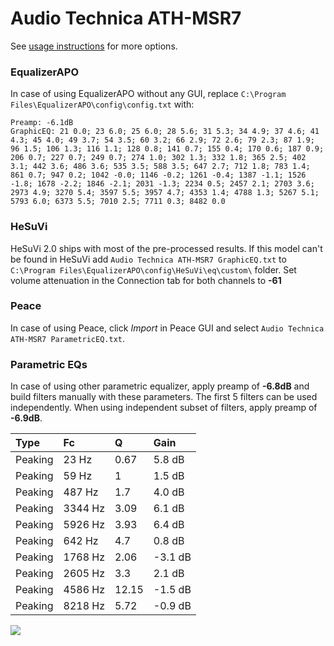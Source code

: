 # Audio Technica ATH-MSR7
See [usage instructions](https://github.com/jaakkopasanen/AutoEq#usage) for more options.

### EqualizerAPO
In case of using EqualizerAPO without any GUI, replace `C:\Program Files\EqualizerAPO\config\config.txt`
with:
```
Preamp: -6.1dB
GraphicEQ: 21 0.0; 23 6.0; 25 6.0; 28 5.6; 31 5.3; 34 4.9; 37 4.6; 41 4.3; 45 4.0; 49 3.7; 54 3.5; 60 3.2; 66 2.9; 72 2.6; 79 2.3; 87 1.9; 96 1.5; 106 1.3; 116 1.1; 128 0.8; 141 0.7; 155 0.4; 170 0.6; 187 0.9; 206 0.7; 227 0.7; 249 0.7; 274 1.0; 302 1.3; 332 1.8; 365 2.5; 402 3.1; 442 3.6; 486 3.6; 535 3.5; 588 3.5; 647 2.7; 712 1.8; 783 1.4; 861 0.7; 947 0.2; 1042 -0.0; 1146 -0.2; 1261 -0.4; 1387 -1.1; 1526 -1.8; 1678 -2.2; 1846 -2.1; 2031 -1.3; 2234 0.5; 2457 2.1; 2703 3.6; 2973 4.9; 3270 5.4; 3597 5.5; 3957 4.7; 4353 1.4; 4788 1.3; 5267 5.1; 5793 6.0; 6373 5.5; 7010 2.5; 7711 0.3; 8482 0.0
```

### HeSuVi
HeSuVi 2.0 ships with most of the pre-processed results. If this model can't be found in HeSuVi add
`Audio Technica ATH-MSR7 GraphicEQ.txt` to `C:\Program Files\EqualizerAPO\config\HeSuVi\eq\custom\` folder.
Set volume attenuation in the Connection tab for both channels to **-61**

### Peace
In case of using Peace, click *Import* in Peace GUI and select `Audio Technica ATH-MSR7 ParametricEQ.txt`.

### Parametric EQs
In case of using other parametric equalizer, apply preamp of **-6.8dB** and build filters manually
with these parameters. The first 5 filters can be used independently.
When using independent subset of filters, apply preamp of **-6.9dB**.

| Type    | Fc      |     Q | Gain    |
|:--------|:--------|:------|:--------|
| Peaking | 23 Hz   |  0.67 | 5.8 dB  |
| Peaking | 59 Hz   |  1    | 1.5 dB  |
| Peaking | 487 Hz  |  1.7  | 4.0 dB  |
| Peaking | 3344 Hz |  3.09 | 6.1 dB  |
| Peaking | 5926 Hz |  3.93 | 6.4 dB  |
| Peaking | 642 Hz  |  4.7  | 0.8 dB  |
| Peaking | 1768 Hz |  2.06 | -3.1 dB |
| Peaking | 2605 Hz |  3.3  | 2.1 dB  |
| Peaking | 4586 Hz | 12.15 | -1.5 dB |
| Peaking | 8218 Hz |  5.72 | -0.9 dB |

![](https://raw.githubusercontent.com/jaakkopasanen/AutoEq/master/results/innerfidelity/sbaf-serious/Audio%20Technica%20ATH-MSR7/Audio%20Technica%20ATH-MSR7.png)